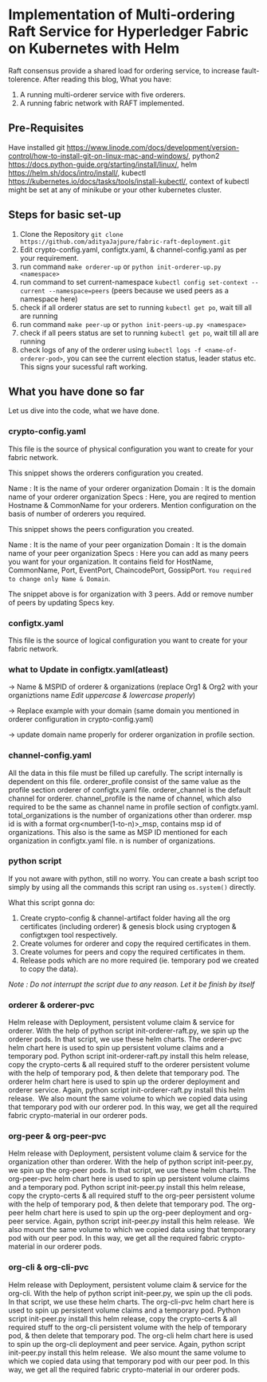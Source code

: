 # Implementation of Multi-ordering Raft Service for Hyperledger Fabric on Kubernetes with Helm

Raft consensus provide a shared load for ordering service, to increase fault-tolerence. After reading this blog, What you have:
1. A running multi-orderer service with five orderers.
2. A running fabric network with RAFT implemented.

## Pre-Requisites

Have installed 
git https://www.linode.com/docs/development/version-control/how-to-install-git-on-linux-mac-and-windows/, 
python2 https://docs.python-guide.org/starting/install/linux/,
helm https://helm.sh/docs/intro/install/,
kubectl https://kubernetes.io/docs/tasks/tools/install-kubectl/,
context of kubectl might be set at any of minikube or your other kubernetes cluster.

## Steps for basic set-up

1. Clone the Repository `git clone https://github.com/adityaJajpure/fabric-raft-deployment.git`
2. Edit crypto-config.yaml, configtx.yaml, & channel-config.yaml as per your requirement.
3. run command `make orderer-up` or `python init-orderer-up.py <namespace>`
4. run command to set current-namespace `kubectl config set-context --current --namespace=peers` (peers because we used peers as a namespace here)
5. check if all orderer status are set to running `kubectl get po`, wait till all are running
6. run command `make peer-up` or `python init-peers-up.py <namespace>`
7. check if all peers status are set to running `kubectl get po`, wait till all are running
8. check logs of any of the orderer using `kubectl logs -f <name-of-orderer-pod>`, you can see the current election status, leader status etc. This signs your sucessful raft working.

## What you have done so far

Let us dive into the code, what we have done.

### crypto-config.yaml

This file is the source of physical configuration you want to create for your fabric network. 

This snippet shows the orderers configuration you created.

Name : It is the name of your orderer organization
Domain : It is the domain name of your orderer organization
Specs : Here, you are reqired to mention Hostname & CommonName for your orderers. Mention configuration on the basis of number of orderers you required.

This snippet shows the peers configuration you created.

Name : It is the name of your peer organization
Domain : It is the domain name of your peer organization
Specs : Here you can add as many peers you want for your organization. It contains field for HostName, CommonName, Port, EventPort, ChaincodePort, GossipPort. `You required to change only Name & Domain`.

The snippet above is for organization with 3 peers. Add or remove number of peers by updating Specs key.

### configtx.yaml

This file is the source of logical configuration you want to create for your fabric network. 

### what to Update in configtx.yaml(atleast)

-> Name & MSPID of orderer & organizations (replace Org1 & Org2 with your organiztions name *Edit uppercase & lowercase properly*)

-> Replace example with your domain (same domain you mentioned in orderer configuration in crypto-config.yaml)

-> update domain name properly for orderer organization in profile section.

### channel-config.yaml

All the data in this file must be filled up carefully. The script internally is dependent on this file.
orderer_profile consist of the same value as the profile section orderer of configtx.yaml file.
orderer_channel is the default channel for orderer.
channel_profile is the name of channel, which also required to be the same as channel name in profile section of configtx.yaml.
total_organizations is the number of organizations other than orderer.
msp id is with a format org<number(1-to-n)>_msp, contains msp id of organizations. This also is the same as MSP ID mentioned for each organization in configtx.yaml file. n is number of organizations.

### python script

If you not aware with python, still no worry. You can create a bash script too simply by using all the commands this script ran using `os.system()` directly.

What this script gonna do:

1. Create crypto-config & channel-artifact folder having all the org certificates (including orderer) & genesis block using cryptogen & configtxgen tool respectively.
2. Create volumes for orderer and copy the required certificates in them.
3. Create volumes for peers and copy the required certificates in them.
4. Release pods which are no more required (ie. temporary pod we created to copy the data).

*Note : Do not interrupt the script due to any reason. Let it be finish by itself*

### orderer & orderer-pvc

Helm release with Deployment, persistent volume claim & service for orderer.
With the help of python script init-orderer-raft.py, we spin up the orderer pods. In that script, we use these helm charts.
The orderer-pvc helm chart here is used to spin up persistent volume claims and a temporary pod. Python script init-orderer-raft.py install this helm release, copy the crypto-certs & all required stuff to the orderer persistent volume with the help of temporary pod, & then delete that temporary pod.
The orderer helm chart here is used to spin up the orderer deployment and orderer service. Again, python script init-orderer-raft.py install this helm release. 
We also mount the same volume to which we copied data using that temporary pod with our orderer pod. In this way, we get all the required fabric crypto-material in our orderer pods.

### org-peer & org-peer-pvc

Helm release with Deployment, persistent volume claim & service for the organization other than orderer. With the help of python script init-peer.py, we spin up the org-peer pods. In that script, we use these helm charts.
The org-peer-pvc helm chart here is used to spin up persistent volume claims and a temporary pod. Python script init-peer.py install this helm release, copy the crypto-certs & all required stuff to the org-peer persistent volume with the help of temporary pod, & then delete that temporary pod.
The org-peer helm chart here is used to spin up the org-peer deployment and org-peer service. Again, python script init-peer.py install this helm release. 
We also mount the same volume to which we copied data using that temporary pod with our peer pod. In this way, we get all the required fabric crypto-material in our orderer pods.

### org-cli & org-cli-pvc

Helm release with Deployment, persistent volume claim & service for the org-cli. With the help of python script init-peer.py, we spin up the cli pods. In that script, we use these helm charts.
The org-cli-pvc helm chart here is used to spin up persistent volume claims and a temporary pod. Python script init-peer.py install this helm release, copy the crypto-certs & all required stuff to the org-cli persistent volume with the help of temporary pod, & then delete that temporary pod.
The org-cli helm chart here is used to spin up the org-cli deployment and peer service. Again, python script init-peer.py install this helm release. 
We also mount the same volume to which we copied data using that temporary pod with our peer pod. In this way, we get all the required fabric crypto-material in our orderer pods.

